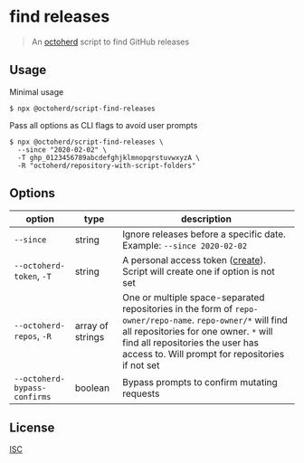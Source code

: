 # find releases

> An [octoherd](https://github.com/octoherd) script to find GitHub releases

## Usage

Minimal usage

```
$ npx @octoherd/script-find-releases
```

Pass all options as CLI flags to avoid user prompts

```
$ npx @octoherd/script-find-releases \
  --since "2020-02-02" \
  -T ghp_0123456789abcdefghjklmnopqrstuvwxyzA \
  -R "octoherd/repository-with-script-folders"
```

## Options

| option                       | type             | description                                                                                                                                                                                                                                 |
| ---------------------------- | ---------------- | ------------------------------------------------------------------------------------------------------------------------------------------------------------------------------------------------------------------------------------------- |
| `--since`                    | string           | Ignore releases before a specific date. Example: `--since 2020-02-02`                                                                                                                                                                       |
| `--octoherd-token`, `-T`     | string           | A personal access token ([create](https://github.com/settings/tokens/new?scopes=repo)). Script will create one if option is not set                                                                                                         |
| `--octoherd-repos`, `-R`     | array of strings | One or multiple space-separated repositories in the form of `repo-owner/repo-name`. `repo-owner/*` will find all repositories for one owner. `*` will find all repositories the user has access to. Will prompt for repositories if not set |
| `--octoherd-bypass-confirms` | boolean          | Bypass prompts to confirm mutating requests                                                                                                                                                                                                 |

## License

[ISC](LICENSE.md)
